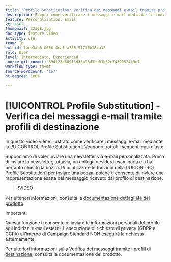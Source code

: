 ```yaml
---
title: 'Profile Substitution: verifica dei messaggi e-mail tramite profili di destinazione'
description: Scopri come verificare i messaggi e-mail mediante la funzione di sostituzione del profilo.
feature: Personalization, Email
kt: 4667
thumbnail: 32368.jpg
doc-type: feature video
activity: use
team: TM
exl-id: 7bee3ab5-0666-4ea5-a785-917f0b18ca12
role: User
level: Intermediate, Experienced
source-git-commit: 89df23d00913d36b93d3be03b62c74320524f9c7
workflow-type: tm+mt
source-wordcount: '167'
ht-degree: 100%

---
```


# [!UICONTROL Profile Substitution] - Verifica dei messaggi e-mail tramite profili di destinazione

In questo video viene illustrato come verificare i messaggi e-mail mediante la [!UICONTROL Profile Substitution]. Vengono trattati i seguenti casi d’uso:

Supponiamo di voler inviare una newsletter via e-mail personalizzata. Prima di inviare la newsletter, tuttavia, un collega desidera esaminarla e ti ha pertanto chiesto la bozza. Puoi utilizzare le funzioni della [!UICONTROL Profile Substitution] per inviare una bozza, poiché ti consente di inviare una rappresentazione esatta del messaggio ricevuto dal profilo di destinazione.

>[!VIDEO](https://video.tv.adobe.com/v/32368?quality=12&learn=on)

Per ulteriori informazioni, consulta la [documentazione dettagliata del prodotto](https://experienceleague.adobe.com/docs/campaign-standard/using/testing-and-sending/preparing-and-testing-messages/testing-messages-using-target.html?lang=it).

>[!IMPORTANT]
>
>Questa funzione ti consente di inviare le informazioni personali del profilo agli indirizzi e-mail esterni. L’esecuzione di richieste di privacy (GDPR e CCPA) all’interno di Campaign Standard NON eseguirà la richiesta esternamente.

Per ulteriori informazioni sulla [Verifica dei messaggi tramite i profili di destinazione](https://experienceleague.adobe.com/docs/campaign-standard/using/testing-and-sending/preparing-and-testing-messages/testing-messages-using-target.html?lang=it), consulta la documentazione del prodotto.
